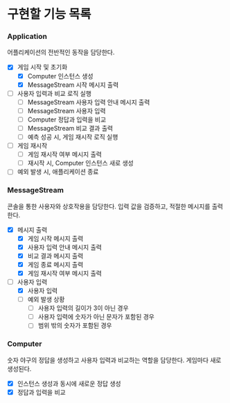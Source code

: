 # 구현할 기능 목록

### Application

어플리케이션의 전반적인 동작을 담당한다. 

- [x] 게임 시작 및 초기화
  - [x] Computer 인스턴스 생성
  - [x] MessageStream 시작 메시지 출력
- [ ] 사용자 입력과 비교 로직 실행
  - [ ] MessageStream 사용자 입력 안내 메시지 출력
  - [ ] MessageStream 사용자 입력
  - [ ] Computer 정답과 입력을 비교
  - [ ] MessageStream 비교 결과 출력
  - [ ] 예측 성공 시, 게임 재시작 로직 실행
- [ ] 게임 재시작
  - [ ] 게임 재시작 여부 메시지 출력
  - [ ] 재시작 시, Computer 인스턴스 새로 생성
- [ ] 예외 발생 시, 애플리케이션 종료

### MessageStream

콘솔을 통한 사용자와 상호작용을 담당한다. 입력 값을 검증하고, 적절한 메시지를 출력한다.

- [x] 메시지 출력
  - [x]  게임 시작 메시지 출력
  - [x]  사용자 입력 안내 메시지 출력
  - [x]  비교 결과 메시지 출력
  - [x]  게임 종료 메시지 출력
  - [x]  게임 재시작 여부 메시지 출력
- [ ] 사용자 입력
  - [x] 사용자 입력
  - [ ] 예외 발생 상황
    - [ ] 사용자 입력의 길이가 3이 아닌 경우
    - [ ] 사용자 입력에 숫자가 아닌 문자가 포함된 경우
    - [ ] 범위 밖의 숫자가 포함된 경우

### Computer

숫자 야구의 정답을 생성하고 사용자 입력과 비교하는 역할을 담당한다. 게임마다 새로 생성된다. 

- [x] 인스턴스 생성과 동시에 새로운 정답 생성
- [x] 정답과 입력을 비교